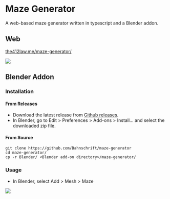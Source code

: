 # Maze Generator

A web-based maze generator written in typescript and a Blender addon.

## Web
[the412law.me/maze-generator/](https://the412law.me/maze-generator/)

![](https://i.imgur.com/okdVSam.png)

## Blender Addon
### Installation
#### From Releases
- Download the latest release from [Github releases](https://github.com/Bahnschrift/maze-generator/releases/tag/Blenderhttps://github.com/Bahnschrift/maze-generator/releases/download/Blender/maze-generator-1.0.zip).
- In Blender, go to Edit > Preferences > Add-ons > Install... and select the downloaded zip file.

#### From Source
```
git clone https://github.com/Bahnschrift/maze-generator
cd maze-generator/
cp -r Blender/ <Blender add-on directory>/maze-generator/
```

### Usage
- In Blender, select Add > Mesh > Maze

![](https://i.imgur.com/JtKSHfp.jpg)
